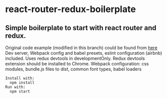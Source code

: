 # react-router-redux-boilerplate
## Simple boilerplate to start with react router and redux.

Original code example (modified in this branch) could be found from [here](https://github.com/reactjs/react-router-redux/tree/master/examples/basic)
Dev server, Webpack config and babel presets, eslint configuration (airbnb) included.
Uses redux devtools in developmentOnly. Redux devtools extension should be installed to Chrome.
Webpack configuration: css modules, bundle.js files to dist, common font types, babel loaders

```
Install with:
  npm install
Run with:
  npm start
```
